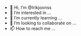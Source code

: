 - 👋 Hi, I’m @Irikjoonss
- 👀 I’m interested in ...
- 🌱 I’m currently learning ...
- 💞️ I’m looking to collaborate on ...
- 📫 How to reach me ...

<!---
Irikjoonss/Irikjoonss is a ✨ special ✨ repository because its `README.md` (this file) appears on your GitHub profile.
You can click the Preview link to take a look at your changes.
--->
